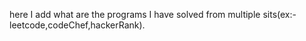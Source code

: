 here I add what are the programs I have solved from multiple sits(ex:- leetcode,codeChef,hackerRank).

